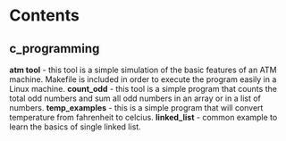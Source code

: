 # Contents
## c_programming
   **atm tool** - this tool is a simple simulation of the basic features of an ATM machine. Makefile is included in order to execute the program easily in a Linux machine.
   **count_odd** - this tool is a simple program that counts the total odd numbers and sum all odd numbers in an array or in a list of numbers.
   **temp_examples** - this is a simple program that will convert temperature from fahrenheit to celcius.
   **linked_list** - common example to learn the basics of single linked list.
